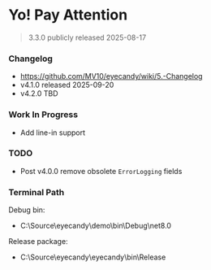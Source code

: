 
# Yo! Pay Attention

> 3.3.0 publicly released 2025-08-17

### Changelog
* https://github.com/MV10/eyecandy/wiki/5.-Changelog
* v4.1.0 released 2025-09-20
* v4.2.0 TBD


### Work In Progress

* Add line-in support


### TODO

* Post v4.0.0 remove obsolete `ErrorLogging` fields


### Terminal Path

Debug bin:
* C:\Source\eyecandy\demo\bin\Debug\net8.0

Release package:
* C:\Source\eyecandy\eyecandy\bin\Release








